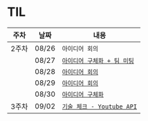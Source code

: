 # TIL

|주차|날짜|내용|
|----|----|----|
|2주차|08/26|`아이디어 회의`|
||08/27|[`아이디어 구체화 + 팀 미팅`](https://lab.REMOVED/s11-ai-speech-sub1/S11P21A210/-/blob/choiyeheon/0827.md?ref_type=heads)|
||08/28|[`아이디어 회의`](https://lab.REMOVED/s11-ai-speech-sub1/S11P21A210/-/blob/choiyeheon/0828.md?ref_type=heads)|
||08/29|[`아이디어 회의`](https://lab.REMOVED/s11-ai-speech-sub1/S11P21A210/-/blob/choiyeheon/0829.md?ref_type=heads)|
||08/30|[`아이디어 구체화`](https://lab.REMOVED/s11-ai-speech-sub1/S11P21A210/-/blob/choiyeheon/0830.md?ref_type=heads)|
|3주차|09/02|[`기술 체크 - Youtube API`](https://lab.REMOVED/s11-ai-speech-sub1/S11P21A210/-/blob/choiyeheon/0902/0902.md?ref_type=heads)|